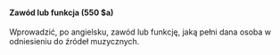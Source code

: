 #### Zawód lub funkcja (550 $a)

Wprowadzić, po angielsku, zawód lub funkcję, jaką pełni dana osoba w odniesieniu do źródeł muzycznych.